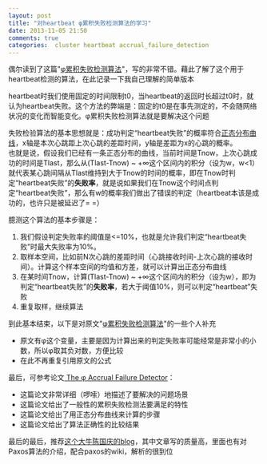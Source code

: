 ```yaml
---
layout: post
title: "对heartbeat φ累积失败检测算法的学习"
date: 2013-11-05 21:50
comments: true
categories:  cluster heartbeat accrual_failure_detection
---
```

偶尔读到了这篇"[φ累积失败检测算法](http://blog.csdn.net/chen77716/article/details/6541968)"，写的非常不错。藉此了解了这个用于heartbeat检测的算法，在此记录一下我自己理解的简单版本

heartbeat时我们使用固定的时间限制t0，当heartbeat的返回时长超过t0时，就认为heartbeat失败。这个方法的弊端是：固定的t0是在事先测定的，不会随网络状况的变化而智能变化。φ累积失败检测算法就是要解决这个问题

失败检验算法的基本思想就是：成功判定“heartbeat失败”的概率符合[正态分布曲线](http://zh.wikipedia.org/wiki/%E6%AD%A3%E6%80%81%E5%88%86%E5%B8%83)，x轴是本次心跳距上次心跳的差距时间，y轴是差距为x的心跳的概率。
<br/>也就是说，假设我们已经有一条正态分布的曲线，当前时间是Tnow，上次心跳成功的时间是Tlast，那么从(Tlast-Tnow) ~ +∞这个区间内的积分（设为w，w<1）就代表某心跳间隔从Tlast维持到大于Tnow的时间的概率，即在Tnow时判定“heartbeat失败”的<b>失败率</b>，就是说如果我们在Tnow这个时间点判定“heartbeat失败”，那么有w的概率我们做出了错误的判定（heartbeat本该是成功的，也许只是被延迟了= =）

臆测这个算法的基本步骤是：

1. 我们假设判定失败率的阈值是<=10%，也就是允许我们判定“heartbeat失败”时最大失败率为10%。
2. 取样本空间，比如前N次心跳的差距时间（心跳接收时间-上次心跳的接收时间）。计算这个样本空间的均值和方差，就可以计算出正态分布曲线
3. 在某时间Tnow，计算(Tlast-Tnow) ~ +∞这个区间内的积分（设为w），即为判定“heartbeat失败”的<b>失败率</b>，若大于阈值10%，则可以判定“heartbeat”失败
4. 重复取样，继续算法

到此基本结束，以下是对原文"[φ累积失败检测算法](http://blog.csdn.net/chen77716/article/details/6541968)"的一些个人补充

* 原文有φ这个变量，主要是因为计算出来的判定失败率可能经常是非常小的小数，所以φ取其负对数，方便比较
* 在此不再重复引用原文的公式

最后，可参考论文[
The φ Accrual Failure Detector](https://www.google.com/url?sa=t&rct=j&q=&esrc=s&source=web&cd=1&cad=rja&ved=0CDEQFjAA&url=http%3A%2F%2Fddg.jaist.ac.jp%2Fpub%2FHDY%2B04.pdf&ei=L_94Uo3OGomciQLCx4GQBg&usg=AFQjCNGYrM_1R5LmY4wrDlKnykatr3VBRA&sig2=G8d5gBsR8MpIwgfU9Xbt7A&bvm=bv.55980276,d.cGE)：

* 这篇论文非常详细（啰嗦）地描述了要解决的问题场景
* 这篇论文给出了一般性的累积失败检测法要满足的特性
* 这篇论文给出了用正态分布曲线来计算的步骤
* 这篇论文给出了算法正确性的比较结果

最后的最后，推荐[这个大牛陈国庆的blog](http://blog.csdn.net/chen77716)，其中文章写的质量高，里面也有对Paxos算法的介绍，配合paxos的wiki，解析的很到位